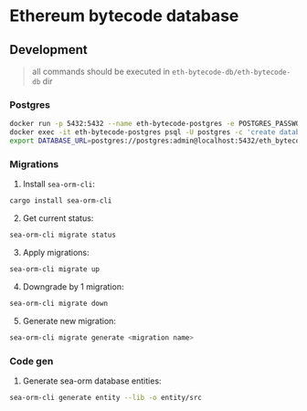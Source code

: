 # Ethereum bytecode database


## Development

> all commands should be executed in `eth-bytecode-db/eth-bytecode-db` dir

### Postgres

```bash
docker run -p 5432:5432 --name eth-bytecode-postgres -e POSTGRES_PASSWORD=admin -d postgres
docker exec -it eth-bytecode-postgres psql -U postgres -c 'create database eth_bytecode_db;'
export DATABASE_URL=postgres://postgres:admin@localhost:5432/eth_bytecode_db
```

### Migrations

1. Install `sea-orm-cli`:

```bash
cargo install sea-orm-cli
```

2. Get current status:

```bash
sea-orm-cli migrate status
```

3. Apply migrations:

```bash
sea-orm-cli migrate up
```

4. Downgrade by 1 migration:

```bash
sea-orm-cli migrate down
```

5. Generate new migration:

```bash
sea-orm-cli migrate generate <migration name>
```

### Code gen

1. Generate sea-orm database entities:

```bash
sea-orm-cli generate entity --lib -o entity/src
```
